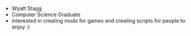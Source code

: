 - Wyatt Stagg
- Computer Science Graduate
- Interested in creating mods for games and creating scripts for people to enjoy :)

<!---
Coolroo/Coolroo is a ✨ special ✨ repository because its `README.md` (this file) appears on your GitHub profile.
You can click the Preview link to take a look at your changes.
--->
